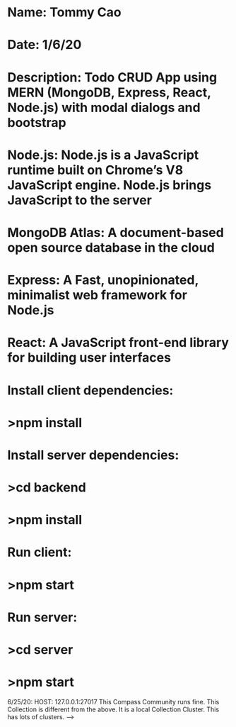 # Name: Tommy Cao
# Date: 1/6/20
# Description: Todo CRUD App using MERN (MongoDB, Express, React, Node.js) with modal dialogs and bootstrap

# Node.js: Node.js is a JavaScript runtime built on Chrome’s V8 JavaScript engine. Node.js brings JavaScript to the server
# MongoDB Atlas: A document-based open source database in the cloud
# Express: A Fast, unopinionated, minimalist web framework for Node.js
# React: A JavaScript front-end library for building user interfaces

# Install client dependencies:
# >npm install

# Install server dependencies:
# >cd backend
# >npm install

# Run client:
# >npm start

# Run server:
# >cd server
# >npm start

<!-- 
6/25/20: This is Atlas and it11 runs fine.  Note that this Collection is different from the local Collection below.  
When using Compass Community, need to connect correctly to Atlas.  This is linked to the Atlas.
-->
<!-->
6/25/20: 
HOST: 127.0.0.1:27017
This Compass Community runs fine.  This Collection is different from the above.  It is a local Collection Cluster.
This has lots of clusters. 
-->

